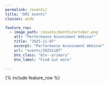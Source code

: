 ```yaml
---
permalink: /events/
title: "DRI events"
classes: wide

feature_row:
  - image_path: /assets/months/october.png
    alt: "Performance Assessment Webinar"
    title: "2025-11-07"
    excerpt: "Performance Assessment Webinar"
    url: "events/20251107"
    btn_class: "btn--primary"
    btn_label: "Find out more"

---
```


{% include feature_row %}

